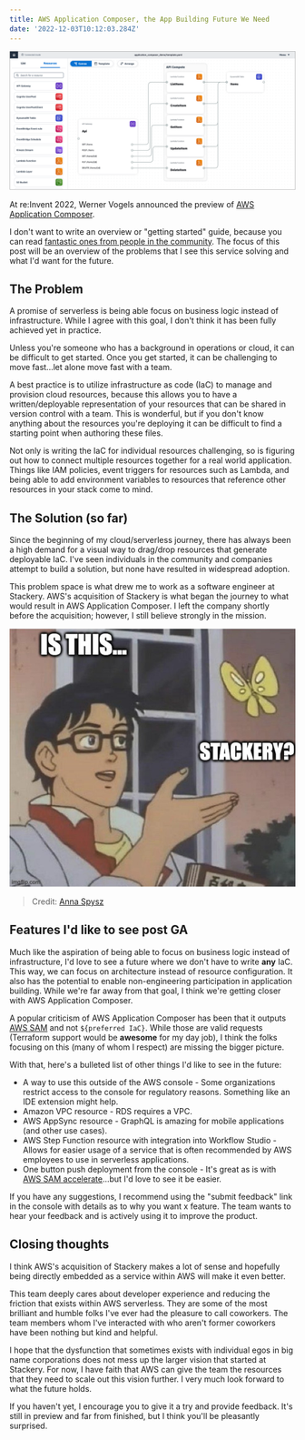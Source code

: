 ```yaml
---
title: AWS Application Composer, the App Building Future We Need
date: '2022-12-03T10:12:03.284Z'
---
```


![AWS Application Composer](./app-composer.png)

At re:Invent 2022, Werner Vogels announced the preview of <a href="https://aws.amazon.com/application-composer/" target="_blank" rel="noopener noreferrer">AWS Application Composer</a>.

I don't want to write an overview or "getting started" guide, because you can read <a href="https://dev.to/aws-builders/overview-of-aws-application-composer-3j34" target="\_blank" rel="noopener noreferrer">fantastic ones from people in the community</a>. The focus of this post will be an overview of the problems that I see this service solving and what I'd want for the future.

## The Problem

A promise of serverless is being able focus on business logic instead of infrastructure. While I agree with this goal, I don't think it has been fully achieved yet in practice.

Unless you're someone who has a background in operations or cloud, it can be difficult to get started. Once you get started, it can be challenging to move fast...let alone move fast with a team.

A best practice is to utilize infrastructure as code (IaC) to manage and provision cloud resources, because this allows you to have a written/deployable representation of your resources that can be shared in version control with a team. This is wonderful, but if you don't know anything about the resources you're deploying it can be difficult to find a starting point when authoring these files.

Not only is writing the IaC for individual resources challenging, so is figuring out how to connect multiple resources together for a real world application. Things like IAM policies, event triggers for resources such as Lambda, and being able to add environment variables to resources that reference other resources in your stack come to mind.

## The Solution (so far)

Since the beginning of my cloud/serverless journey, there has always been a high demand for a visual way to drag/drop resources that generate deployable IaC. I've seen individuals in the community and companies attempt to build a solution, but none have resulted in widespread adoption.

This problem space is what drew me to work as a software engineer at Stackery. AWS's acquisition of Stackery is what began the journey to what would result in AWS Application Composer. I left the company shortly before the acquisition; however, I still believe strongly in the mission.

![Butterfly](./butterfly.jpg)

> Credit: <a href="https://twitter.com/annaspies" target="_blank" rel="noopener noreferrer">Anna Spysz</a>

## Features I'd like to see post GA

Much like the aspiration of being able to focus on business logic instead of infrastructure, I'd love to see a future where we don't have to write **any** IaC. This way, we can focus on architecture instead of resource configuration. It also has the potential to enable non-engineering participation in application building. While we're far away from that goal, I think we're getting closer with AWS Application Composer.

A popular criticism of AWS Application Composer has been that it outputs <a href="https://aws.amazon.com/serverless/sam/" target="_blank" rel="noopener noreferrer">AWS SAM</a> and not `${preferred IaC}`. While those are valid requests (Terraform support would be **awesome** for my day job), I think the folks focusing on this (many of whom I respect) are missing the bigger picture.

With that, here's a bulleted list of other things I'd like to see in the future:

- A way to use this outside of the AWS console - Some organizations restrict access to the console for regulatory reasons. Something like an IDE extension might help.
- Amazon VPC resource - RDS requires a VPC.
- AWS AppSync resource - GraphQL is amazing for mobile applications (and other use cases).
- AWS Step Function resource with integration into Workflow Studio - Allows for easier usage of a service that is often recommended by AWS employees to use in serverless applications.
- One button push deployment from the console - It's great as is with
  <a href="https://docs.aws.amazon.com/serverless-application-model/latest/developerguide/accelerate.html" target="_blank" rel="noopener noreferrer">AWS SAM accelerate</a>...but I'd love to see it be easier.

If you have any suggestions, I recommend using the "submit feedback" link in the console with details as to why you want x feature. The team wants to hear your feedback and is actively using it to improve the product.

## Closing thoughts

I think AWS's acquisition of Stackery makes a lot of sense and hopefully being directly embedded as a service within AWS will make it even better.

This team deeply cares about developer experience and reducing the friction that exists within AWS serverless. They are some of the most brilliant and humble folks I've ever had the pleasure to call coworkers. The team members whom I've interacted with who aren't former coworkers have been nothing but kind and helpful.

I hope that the dysfunction that sometimes exists with individual egos in big name corporations does not mess up the larger vision that started at Stackery. For now, I have faith that AWS can give the team the resources that they need to scale out this vision further. I very much look forward to what the future holds.

If you haven't yet, I encourage you to give it a try and provide feedback. It's still in preview and far from finished, but I think you'll be pleasantly surprised.

